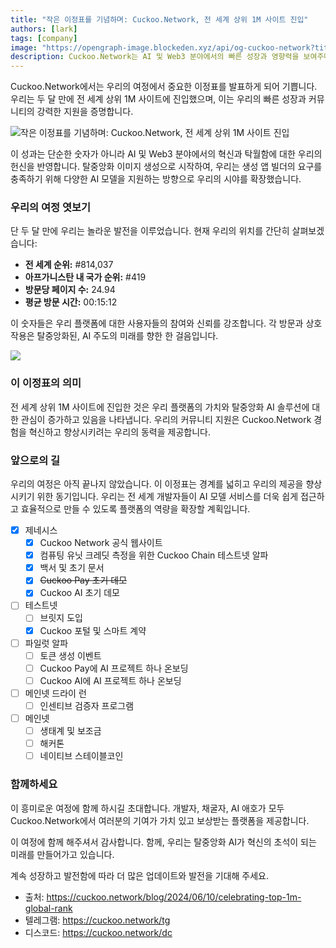 ```yaml
---
title: "작은 이정표를 기념하며: Cuckoo.Network, 전 세계 상위 1M 사이트 진입"
authors: [lark]
tags: [company]
image: "https://opengraph-image.blockeden.xyz/api/og-cuckoo-network?title=작은 이정표를 기념하며: Cuckoo.Network, 전 세계 상위 1M 사이트 진입"
description: Cuckoo.Network는 AI 및 Web3 분야에서의 빠른 성장과 영향력을 보여주며 전 세계 상위 1M 사이트에 진입하는 이정표를 기념합니다.
---
```


Cuckoo.Network에서는 우리의 여정에서 중요한 이정표를 발표하게 되어 기쁩니다. 우리는 두 달 만에 전 세계 상위 1M 사이트에 진입했으며, 이는 우리의 빠른 성장과 커뮤니티의 강력한 지원을 증명합니다.

![작은 이정표를 기념하며: Cuckoo.Network, 전 세계 상위 1M 사이트 진입](https://cuckoo-network.b-cdn.net/cuckoo-network-top-1m-sites.webp "작은 이정표를 기념하며: Cuckoo.Network, 전 세계 상위 1M 사이트 진입")

이 성과는 단순한 숫자가 아니라 AI 및 Web3 분야에서의 혁신과 탁월함에 대한 우리의 헌신을 반영합니다. 탈중앙화 이미지 생성으로 시작하여, 우리는 생성 앱 빌더의 요구를 충족하기 위해 다양한 AI 모델을 지원하는 방향으로 우리의 시야를 확장했습니다.

### 우리의 여정 엿보기

단 두 달 만에 우리는 놀라운 발전을 이루었습니다. 현재 우리의 위치를 간단히 살펴보겠습니다:

- **전 세계 순위:** #814,037
- **아프가니스탄 내 국가 순위:** #419
- **방문당 페이지 수:** 24.94
- **평균 방문 시간:** 00:15:12

이 숫자들은 우리 플랫폼에 대한 사용자들의 참여와 신뢰를 강조합니다. 각 방문과 상호작용은 탈중앙화된, AI 주도의 미래를 향한 한 걸음입니다.

[![](https://cuckoo-network.b-cdn.net/cuckoo-global-rank.webp)](https://www.similarweb.com/website/cuckoo.network/)

### 이 이정표의 의미

전 세계 상위 1M 사이트에 진입한 것은 우리 플랫폼의 가치와 탈중앙화 AI 솔루션에 대한 관심이 증가하고 있음을 나타냅니다. 우리의 커뮤니티 지원은 Cuckoo.Network 경험을 혁신하고 향상시키려는 우리의 동력을 제공합니다.

### 앞으로의 길

우리의 여정은 아직 끝나지 않았습니다. 이 이정표는 경계를 넓히고 우리의 제공을 향상시키기 위한 동기입니다. 우리는 전 세계 개발자들이 AI 모델 서비스를 더욱 쉽게 접근하고 효율적으로 만들 수 있도록 플랫폼의 역량을 확장할 계획입니다.

- [x] 제네시스
  - [x] Cuckoo Network 공식 웹사이트
  - [x] 컴퓨팅 유닛 크레딧 측정을 위한 Cuckoo Chain 테스트넷 알파
  - [x] 백서 및 초기 문서
  - [x] ~~Cuckoo Pay 초기 데모~~
  - [x] Cuckoo AI 초기 데모
- [ ] 테스트넷
  - [ ] 브릿지 도입
  - [x] Cuckoo 포털 및 스마트 계약
- [ ] 파일럿 알파
  - [ ] 토큰 생성 이벤트
  - [ ] Cuckoo Pay에 AI 프로젝트 하나 온보딩
  - [ ] Cuckoo AI에 AI 프로젝트 하나 온보딩
- [ ] 메인넷 드라이 런
  - [ ] 인센티브 검증자 프로그램
- [ ] 메인넷
  - [ ] 생태계 및 보조금
  - [ ] 해커톤
  - [ ] 네이티브 스테이블코인

### 함께하세요

이 흥미로운 여정에 함께 하시길 초대합니다. 개발자, 채굴자, AI 애호가 모두 Cuckoo.Network에서 여러분의 기여가 가치 있고 보상받는 플랫폼을 제공합니다.

이 여정에 함께 해주셔서 감사합니다. 함께, 우리는 탈중앙화 AI가 혁신의 초석이 되는 미래를 만들어가고 있습니다.

계속 성장하고 발전함에 따라 더 많은 업데이트와 발전을 기대해 주세요.

- 출처: https://cuckoo.network/blog/2024/06/10/celebrating-top-1m-global-rank
- 텔레그램: https://cuckoo.network/tg
- 디스코드: https://cuckoo.network/dc
